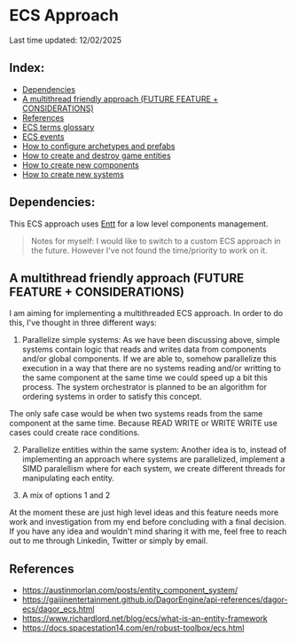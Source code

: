 # ECS Approach
Last time updated: 12/02/2025

## Index:
- [Dependencies](#dependencies)
- [A multithread friendly approach (FUTURE FEATURE + CONSIDERATIONS)](#a-multithread-friendly-approach-(future-feature-+-considerations))
- [References](#references)
- [ECS terms glossary](ecs_terms_glossary.md)
- [ECS events](ecs_events.md)
- [How to configure archetypes and prefabs](how_to_configure_archetypes_and_prefabs.md)
- [How to create and destroy game entities](how_to_create_and_destroy_game_entities.md)
- [How to create new components](how_to_create_new_components.md)
- [How to create new systems](how_to_create_new_systems.md)

## Dependencies:
This ECS approach uses [Entt](https://github.com/skypjack/entt) for a low level components management.
> Notes for myself: I would like to switch to a custom ECS approach in the future. However I've not found the time/priority to work on it.

## A multithread friendly approach (FUTURE FEATURE + CONSIDERATIONS)
I am aiming for implementing a multithreaded ECS approach. In order to do this, I've thought in three different ways:
1. Parallelize simple systems: As we have been discussing above, simple systems contain logic that reads and writes data from components and/or global components. If we are able to, somehow parallelize this execution in a way that there are no systems reading and/or writting to the same component at the same time we could speed up a bit this process. The system orchestrator is planned to be an algorithm for ordering systems in order to satisfy this concept.

The only safe case would be when two systems reads from the same component at the same time. Because READ WRITE or WRITE WRITE use cases could create race conditions.

2. Parallelize entities within the same system: Another idea is to, instead of implementing an approach where systems are parallelized, implement a SIMD paralellism where for each system, we create different threads for manipulating each entity.

3. A mix of options 1 and 2

At the moment these are just high level ideas and this feature needs more work and investigation from my end before concluding with a final decision. If you have any idea and wouldn't mind sharing it with me, feel free to reach out to me through Linkedin, Twitter or simply by email.

## References
- https://austinmorlan.com/posts/entity_component_system/
- https://gaijinentertainment.github.io/DagorEngine/api-references/dagor-ecs/dagor_ecs.html
- https://www.richardlord.net/blog/ecs/what-is-an-entity-framework
- https://docs.spacestation14.com/en/robust-toolbox/ecs.html
